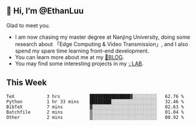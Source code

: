 ## 👋 Hi, I’m @EthanLuu

Glad to meet you.

- I am now chasing my master degree at Nanjing University, doing some research about 「Edge Computing & Video Transmission」, and I also spend my spare time learning front-end development.
- You can learn more about me at my [📝BLOG](https://blog.ethanloo.cn).
- You may find some interesting projects in my [💡LAB](https://lab.ethanloo.cn).

## This Week
<!--START_SECTION:waka-->

```text
TeX            3 hrs           ███████████████▓░░░░░░░░░   62.76 %
Python         1 hr 33 mins    ████████░░░░░░░░░░░░░░░░░   32.46 %
BibTeX         7 mins          ▓░░░░░░░░░░░░░░░░░░░░░░░░   02.63 %
Batchfile      2 mins          ▒░░░░░░░░░░░░░░░░░░░░░░░░   01.04 %
Other          2 mins          ▒░░░░░░░░░░░░░░░░░░░░░░░░   00.92 %
```

<!--END_SECTION:waka-->
